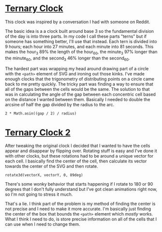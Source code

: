 # [Ternary Clock](https://dkallen78.github.io/clocks/ternary-clock/ternary-clock.html)

This clock was inspired by a conversation I had with someone on Reddit.

The basic idea is a a clock built around base 3 so the fundamental division of the day is into three parts. In my code I call these parts "terns" but if someone has something better, I'll use that instead. Each tern is divided into 9 hours; each hour into 27 minutes, and each minute into 81 seconds. This makes the hour<sub>3</sub> 89% the length of the hour<sub>60</sub>, the minute<sub>3</sub> 97% longer than the minute<sub>60</sub>, and the  second<sub>3</sub> 46% longer than the  second<sub>60</sub>.

The hardest part was wrapping my head around drawing part of a circle with the `<path>` element of SVG and ironing out those kinks. I've made enough clocks that the trigonometry of distributing points on a circle came back to me pretty quickly. The tricky part was finding a way to ensure that all of the gaps between the cells would be the same. The solution to that was in calculating the angle of the gap between each concentric cell based on the  distance I wanted between them. Basically I needed to double the arcsine of half the gap divided by the radius to the arc. 

`2 * Math.asin((gap / 2) / radius)`

# [Ternary Clock 2](https://dkallen78.github.io/clocks/ternary-clock/ternary-clock-flip.html)

After tweaking the original clock I decided that I wanted to have the cells appear and disappear by flipping over. Rotating stuff is easy and I've done it with other clocks, but these rotations had to be around a unique vector for each cell. I basically find the center of the cell, then calculate its vector towards the center of the SVG and then rotate.

`rotate3d(vectorX, vectorY, 0, 89deg)`

There's some wonky behavior that starts happening if I rotate to 180 or 90 degrees that I don't fully understand but I've got clean animations right now, so I'm not going to stress it much.

That's a lie. I think part of the problem is my method of finding the center is not precise and I need to make it more accurate. I'm basically just finding the center of the box that bounds the `<path>` element which *mostly* works. What I think I need to do, is store precise information on all of the cells that I can use when I need to change them.